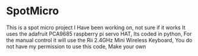 # SpotMicro
This is a spot micro project I Have been working on, not sure if it works It uses the adafruit PCA9685 raspberry pi servo HAT, Its coded in python, For the manual control it will use the Rii 2.4GHz Mini Wireless Keyboard, You do not have my permission to use this code, Make your own
